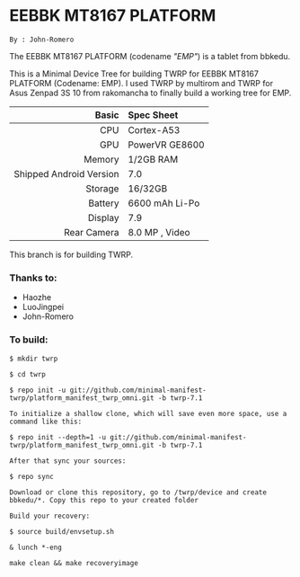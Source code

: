 EEBBK MT8167 PLATFORM
===============
```
By : John-Romero
```
The EEBBK MT8167 PLATFORM (codename _"EMP"_) is a tablet from bbkedu.

This is a Minimal Device Tree for building TWRP for EEBBK MT8167 PLATFORM (Codename: EMP). I used TWRP by multirom and TWRP for Asus Zenpad 3S 10 from rakomancha to finally build a working tree for EMP.

Basic        | Spec Sheet
------------:|:------------------------
CPU          | Cortex-A53 | Hexa-Core | MT8167
GPU          | PowerVR GE8600
Memory       | 1/2GB RAM
Shipped Android Version | 7.0
Storage      | 16/32GB
Battery      | 6600 mAh Li-Po
Display      | 7.9
Rear Camera  | 8.0 MP , Video


This branch is for building TWRP.

### Thanks to:
 * Haozhe
 * LuoJingpei
 * John-Romero

### To build: 

```
$ mkdir twrp

$ cd twrp

$ repo init -u git://github.com/minimal-manifest-twrp/platform_manifest_twrp_omni.git -b twrp-7.1

To initialize a shallow clone, which will save even more space, use a command like this:

$ repo init --depth=1 -u git://github.com/minimal-manifest-twrp/platform_manifest_twrp_omni.git -b twrp-7.1

After that sync your sources:

$ repo sync

Download or clone this repository, go to /twrp/device and create bbkedu/*. Copy this repo to your created folder

Build your recovery:

$ source build/envsetup.sh

& lunch *-eng

make clean && make recoveryimage
```
